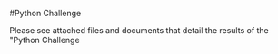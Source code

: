 #Python Challenge

Please see attached files and documents that detail the results of the "Python Challenge
